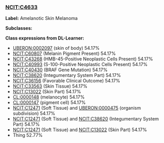 
### [NCIT:C4633](http://purl.obolibrary.org/obo/NCIT_C4633)
**Label:** Amelanotic Skin Melanoma

**Subclasses:** 

**Class expressions from DL-Learner:**

- [UBERON:0002097](http://purl.obolibrary.org/obo/UBERON_0002097) (skin of body) 54.17%
- [NCIT:C60807](http://purl.obolibrary.org/obo/NCIT_C60807) (Melanin Pigment Present) 54.17%
- [NCIT:C43268](http://purl.obolibrary.org/obo/NCIT_C43268) (HMB-45-Positive Neoplastic Cells Present) 54.17%
- [NCIT:C40993](http://purl.obolibrary.org/obo/NCIT_C40993) (S-100-Positive Neoplastic Cells Present) 54.17%
- [NCIT:C40430](http://purl.obolibrary.org/obo/NCIT_C40430) (BRAF Gene Mutation) 54.17%
- [NCIT:C38620](http://purl.obolibrary.org/obo/NCIT_C38620) (Integumentary System Part) 54.17%
- [NCIT:C36156](http://purl.obolibrary.org/obo/NCIT_C36156) (Favorable Clinical Outcome) 54.17%
- [NCIT:C33563](http://purl.obolibrary.org/obo/NCIT_C33563) (Skin Tissue) 54.17%
- [NCIT:C13022](http://purl.obolibrary.org/obo/NCIT_C13022) (Skin Part) 54.17%
- [CL:0000148](http://purl.obolibrary.org/obo/CL_0000148) (melanocyte) 54.17%
- [CL:0000147](http://purl.obolibrary.org/obo/CL_0000147) (pigment cell) 54.17%
- [NCIT:C12471](http://purl.obolibrary.org/obo/NCIT_C12471) (Soft Tissue) and [UBERON:0000475](http://purl.obolibrary.org/obo/UBERON_0000475) (organism subdivision) 54.17%
- [NCIT:C12471](http://purl.obolibrary.org/obo/NCIT_C12471) (Soft Tissue) and [NCIT:C38620](http://purl.obolibrary.org/obo/NCIT_C38620) (Integumentary System Part) 54.17%
- [NCIT:C12471](http://purl.obolibrary.org/obo/NCIT_C12471) (Soft Tissue) and [NCIT:C13022](http://purl.obolibrary.org/obo/NCIT_C13022) (Skin Part) 54.17%
- Thing 52.77%


